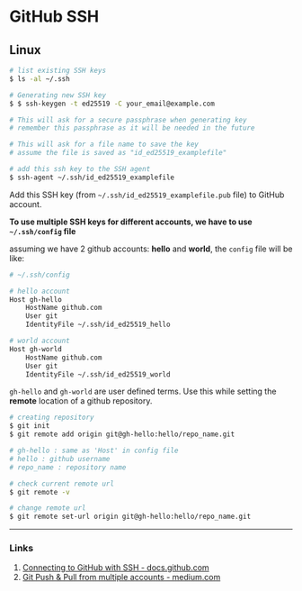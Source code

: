 # GitHub SSH

## Linux

```bash
# list existing SSH keys
$ ls -al ~/.ssh

# Generating new SSH key
$ $ ssh-keygen -t ed25519 -C your_email@example.com

# This will ask for a secure passphrase when generating key
# remember this passphrase as it will be needed in the future

# This will ask for a file name to save the key
# assume the file is saved as "id_ed25519_examplefile"

# add this ssh key to the SSH agent
$ ssh-agent ~/.ssh/id_ed25519_examplefile
```

Add this SSH key (from ``~/.ssh/id_ed25519_examplefile.pub`` file) to GitHub account.

**To use multiple SSH keys for different accounts, we have to use ``~/.ssh/config`` file**

assuming we have 2 github accounts: **hello** and **world**, the ``config`` file will be like:

```bash
# ~/.ssh/config

# hello account
Host gh-hello
    HostName github.com
    User git
    IdentityFile ~/.ssh/id_ed25519_hello

# world account
Host gh-world
    HostName github.com
    User git
    IdentityFile ~/.ssh/id_ed25519_world
```

``gh-hello`` and ``gh-world`` are user defined terms. Use this while setting the **remote** location of a github repository.

```bash
# creating repository
$ git init
$ git remote add origin git@gh-hello:hello/repo_name.git

# gh-hello : same as 'Host' in config file
# hello : github username
# repo_name : repository name

# check current remote url
$ git remote -v

# change remote url
$ git remote set-url origin git@gh-hello:hello/repo_name.git
```

----
### Links
1. [Connecting to GitHub with SSH - docs.github.com](https://docs.github.com/en/free-pro-team@latest/github/authenticating-to-github/connecting-to-github-with-ssh)
2. [Git Push & Pull from multiple accounts - medium.com](https://therajanmaurya.medium.com/git-push-pull-with-two-different-account-and-two-different-user-on-same-machine-a85f9ee7ec61)
